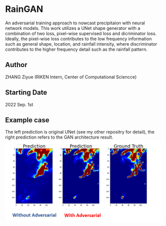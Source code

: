 # RainGAN
An adversarial training approach to nowcast precipitaion with neural network models. This work utilizes a UNet shape generator with a combination of two loss, pixel-wise supervised loss and dicriminator loss. Ideally, the pixel-wise loss contributes to the low frequency information such as general shape, location, and rainfall intensity, where discriminator contributes to the higher frequency detail such as the rainfall pattern. 

## Author
ZHANG Ziyue (RIKEN Intern, Center of Computational Sciencce)

## Starting Date
2022 Sep. 1st

## Example case
The left prediction is original UNet (see my other repositry for detail), the right prediction refers to the GAN architecture result.
![Screenshot](example.png)

